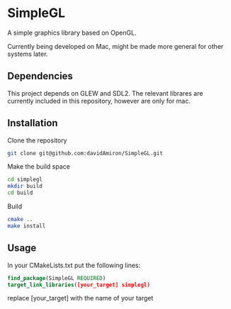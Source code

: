 # SimpleGL
A simple graphics library based on OpenGL.

Currently being developed on Mac, might be made more general for other systems later.

## Dependencies
This project depends on GLEW and SDL2. The relevant librares are currently included in this repository, however are only for mac.

## Installation
Clone the repository
```bash
git clone git@github.com:davidAmiron/SimpleGL.git
```

Make the build space
```bash
cd simplegl
mkdir build
cd build
```

Build
```bash
cmake ..
make install
```

## Usage
In your CMakeLists.txt put the following lines:
```cmake
find_package(SimpleGL REQUIRED)
target_link_libraries([your_target] simplegl)
```
replace [your\_target] with the name of your target
